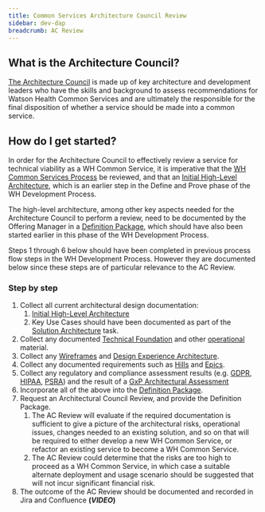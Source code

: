 ```yaml
---
title: Common Services Architecture Council Review
sidebar: dev-dap
breadcrumb: AC Review
---
```


## What is the Architecture Council?
[The Architecture Council](../../common-services/definition-process/#architecture-council) is made up of key architecture and development leaders who have the skills and background to assess recommendations for Watson Health Common Services and are ultimately the responsible for the final disposition of whether a service should be made into a common service.

## How do I get started?
In order for the Architecture Council to effectively review a service for technical viability as a WH Common Service, it is imperative that the [WH Common Services Process](../../common-services/index/) be reviewed, and that an [Initial High-Level Architecture](../initial-hl-architecture/), which is an earlier step in the Define and Prove phase of the WH Development Process.

The high-level architecture, among other key aspects needed for the Architecture Council to perform a review, need to be documented by the Offering Manager in a [Definition Package](../../../om/define-and-prove/start-cs-def-package/), which should have also been started earlier in this phase of the WH Development Process.

Steps 1 through 6 below should have been completed in previous process flow steps in the WH Development Process. However they are documented below since these steps are of particular relevance to the AC Review.

### Step by step
1. Collect all current architectural design documentation:
    1. [Initial High-Level Architecture](../initial-hl-architecture/)
    2. Key Use Cases should have been documented as part of the [Solution Architecture](../begin-sol-arch/) task.
2. Collect any documented [Technical Foundation](../doc-tech-foundation) and other [operational](../op-hello-world/) material.
3. Collect any [Wireframes](../../../design/define-and-prove/design-wireframe-prototype/) and [Design Experience Architecture](../../../design/define-and-prove/doc-exp-arch/).
4. Collect any documented requirements such as [Hills](../../../om/define-and-prove/create-new-hills/) and [Epics](../../../om/define-and-prove/develop-epics-groom-backlog/).
5. Collect any regulatory and compliance assessment results (e.g. [GDPR](../../../compliance/define-and-prove/gdpr-triage/), [HIPAA](../../../compliance/define-and-prove/hipaa-assessment/), [PSRA](../../../compliance/define-and-prove/psra-assessment/)) and the result of a [GxP Architectural Assessment](../assess-hl-arch-gxp/)
6. Incorporate all of the above into the [Definition Package](../../../om/define-and-prove/start-cs-def-package/).
7. Request an Architectural Council Review, and provide the Definition Package.
    1. The AC Review will evaluate if the required documentation is sufficient to give a picture of the architectural risks, operational issues, changes needed to an existing solution, and so on that will be required to either develop a new WH Common Service, or refactor an existing service to become a WH Common Service.
    2. The AC Review could determine that the risks are too high to proceed as a WH Common Service, in which case a suitable alternate deployment and usage scenario should be suggested that will not incur significant financial risk.
8. The outcome of the AC Review should be documented and recorded in Jira and Confluence **(_VIDEO_)**
